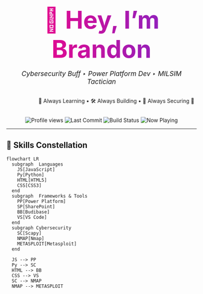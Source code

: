 <!-- =======================
     🌈 Gradient Header
     ======================= -->
<h1 align="center" style="
  background: linear-gradient(90deg, #FF0080, #7928CA);
  -webkit-background-clip: text;
  color: transparent;
  font-size: 4rem;
  margin-bottom: 0.25em;
">
  👋 Hey, I’m Brandon
</h1>

<p align="center" style="font-size: 1.1rem; margin-top:0;">
  <em>Cybersecurity Buff ‣ Power Platform Dev ‣ MILSIM Tactician</em>
</p>

<!-- =======================
     🔥 Animated Marquee
     ======================= -->
<marquee behavior="alternate" scrollamount="8" style="margin: 1em 0;">
  🚀 Always Learning • 🛠️ Always Building • 🔐 Always Securing 🚀
</marquee>

<!-- =======================
     📊 Badges & Visitors
     ======================= -->
<p align="center">
  <img src="https://komarev.com/ghpvc/?username=FuzzFuzzFuzz&style=flat-square&color=ff69b4" alt="Profile views" />
  <img src="https://img.shields.io/github/last-commit/FuzzFuzzFuzz/TaskTracker" alt="Last Commit" />
  <img src="https://img.shields.io/github/workflow/status/FuzzFuzzFuzz/TaskTracker/CI?label=build&logo=github" alt="Build Status" />
  <img src="https://spotify-github-profile.vercel.app/api/view?uid=YOUR_SPOTIFY_UID&cover_image=true&theme=novatorem&show_offline=true&background_color=121212&interchange=false&bar_color_cover=true" alt="Now Playing" />
</p>

---

## 🌌 Skills Constellation

```mermaid
flowchart LR
  subgraph  Languages
    JS[JavaScript]
    Py[Python]
    HTML[HTML5]
    CSS[CSS3]
  end
  subgraph  Frameworks & Tools
    PP[Power Platform]
    SP[SharePoint]
    BB[Budibase]
    VS[VS Code]
  end
  subgraph Cybersecurity
    SC[Scapy]
    NMAP[Nmap]
    METASPLOIT[Metasploit]
  end

  JS --> PP
  Py --> SC
  HTML --> BB
  CSS --> VS
  SC --> NMAP
  NMAP --> METASPLOIT
